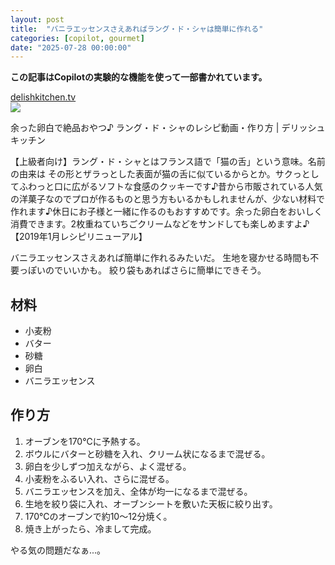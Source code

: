 ```yaml
---
layout: post
title:  "バニラエッセンスさえあればラング・ド・シャは簡単に作れる"
categories: [copilot, gourmet]
date: "2025-07-28 00:00:00"
---
```


**この記事はCopilotの実験的な機能を使って一部書かれています。**


<div class="card">
  <a href="https://delishkitchen.tv/recipes/118896725879423300"></a>
  <div class="card__header">
    <a href="https://delishkitchen.tv/recipes/118896725879423300">delishkitchen.tv</a>
  </div>
  <div class="card__image">
    <img src="https://image.delishkitchen.tv/recipe/118896725879423300/1.jpg?version=1698203882">
  </div>
  <div class="card__title">
    <p>余った卵白で絶品おやつ♪ ラング・ド・シャのレシピ動画・作り方 | デリッシュキッチン</p>
  </div>
  <div class="card__description">
    <p>【上級者向け】ラング・ド・シャとはフランス語で「猫の舌」という意味。名前の由来は その形とザラっとした表面が猫の舌に似ているからとか。サクっとしてふわっと口に広がるソフトな食感のクッキーです♪昔から市販されている人気の洋菓子なのでプロが作るものと思う方もいるかもしれませんが、少ない材料で作れます♪休日にお子様と一緒に作るのもおすすめです。余った卵白をおいしく消費できます。2枚重ねていちごクリームなどをサンドしても楽しめますよ♪【2019年1月レシピリニューアル】</p>
  </div>
</div>


バニラエッセンスさえあれば簡単に作れるみたいだ。
生地を寝かせる時間も不要っぽいのでいいかも。
絞り袋もあればさらに簡単にできそう。

## 材料
- 小麦粉
- バター
- 砂糖
- 卵白
- バニラエッセンス

## 作り方
1. オーブンを170℃に予熱する。
2. ボウルにバターと砂糖を入れ、クリーム状になるまで混ぜる。
3. 卵白を少しずつ加えながら、よく混ぜる。
4. 小麦粉をふるい入れ、さらに混ぜる。
5. バニラエッセンスを加え、全体が均一になるまで混ぜる。
6. 生地を絞り袋に入れ、オーブンシートを敷いた天板に絞り出す。
7. 170℃のオーブンで約10〜12分焼く。
8. 焼き上がったら、冷まして完成。

やる気の問題だなぁ...。
